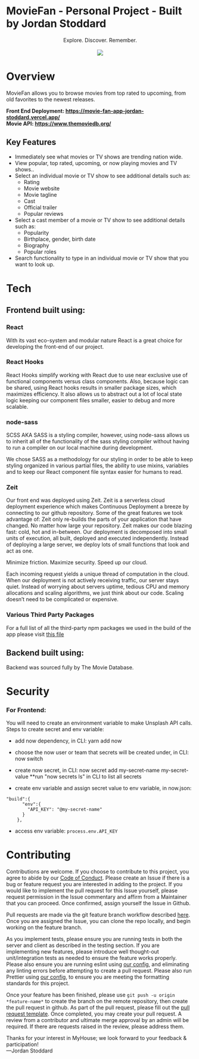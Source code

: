 # MovieFan - Personal Project - Built by Jordan Stoddard

<div align="center"  style="font:20px">Explore. Discover. Remember. </div> <br />

<div align="center"><img src="https://image.tmdb.org/t/p/original/7RyHsO4yDXtBv1zUU3mTpHeQ0d5.jpg" /></div>





# Overview 

MovieFan allows you to browse movies from top rated to upcoming, from old favorites to the newest releases.

<strong>Front End Deployment: https://movie-fan-app-jordan-stoddard.vercel.app/ <br/>
  Movie API: https://www.themoviedb.org/

</strong>

## Key Features

- Immediately see what movies or TV shows are trending nation wide.
- View popular, top rated, upcoming, or now playing movies and TV shows..
- Select an individual movie or TV show to see additional details such as:
  - Rating
  - Movie website
  - Movie tagline
  - Cast
  - Official trailer
  - Popular reviews
- Select a cast member of a movie or TV show to see additional details such as:
  - Popularity
  - Birthplace, gender, birth date
  - Biography
  - Popular roles
 - Search functionality to type in an individual movie or TV show that you want to look up.
 
 
 # Tech

## Frontend built using:

### React

With its vast eco-system and modular nature React is a great choice for developing the front-end of our project.

### React Hooks
React Hooks simplify working with React due to use near exclusive use of functional components versus class components. Also, because logic can be shared, using React hooks results in smaller package sizes, which maximizes efficiency. It also allows us to abstract out a lot of local state logic keeping our component files smaller, easier to debug and more scalable.

### node-sass

SCSS AKA SASS is a styling compiler, however, using node-sass allows us to inherit all of the functionality of the sass styling compiler without having to run a compiler on our local machine during development.

We chose SASS as a methodology for our styling in order to be able to keep styling organized in various partial files, the ability to use mixins, variables and to keep our React component file syntax easier for humans to read.

### Zeit

Our front end was deployed using Zeit. Zeit is a serverless cloud deployment experience which makes Continuous Deployment a breeze by connecting to our github repository. Some of the great features we took advantage of: Zeit only re-builds the parts of your application that have changed. No matter how large your repository. Zeit makes our code blazing fast: cold, hot and in-between. Our deployment is decomposed into small units of execution, all built, deployed and executed independently. Instead of deploying a large server, we deploy lots of small functions that look and act as one.

Minimize friction. Maximize security. Speed up our cloud.

Each incoming request yields a unique thread of computation in the cloud. When our deployment is not actively receiving traffic, our server stays quiet. Instead of worrying about servers uptime, tedious CPU and memory allocations and scaling algorithms, we just think about our code. Scaling doesn’t need to be complicated or expensive.

### Various Third Party Packages

For a full list of all the third-party npm packages we used in the build of the app please visit [this file](https://github.com/Jordan-Stoddard/MovieFan-2.0/blob/master/package.json)

## Backend built using: 

Backend was sourced fully by The Movie Database.

# Security

 ### For Frontend:
You will need to create an environment variable to make Unsplash API calls. 
<br />
Steps to create secret and env variable:

- add now dependency, in CLI: yarn add now

- choose the now user or team that secrets will be created under, in CLI: now switch

- create now secret, in CLI: now secret add my-secret-name my-secret-value
**run "now secrets ls" in CLI to list all secrets 

- create env variable and assign secret value to env variable, in now.json:
```
"build":{
      "env":{
        "API_KEY": "@my-secret-name"
      }
    },
```
- access env variable: `process.env.API_KEY`

# Contributing
Contributions are welcome. If you choose to contribute to this project, you agree to abide by our [Code of Conduct](https://github.com/labs12-real-estate/labs12-real-estate-FE/blob/master/AppNotes/CODE_OF_CONDUCT.md). Please create an Issue if there is a bug or feature request you are interested in adding to the project. If you would like to implement the pull request for this Issue yourself, please request permission in the Issue commentary and affirm from a Maintainer that you can proceed. Once confirmed, assign yourself the Issue in Github.

Pull requests are made via the git feature branch workflow described [here](https://www.atlassian.com/git/tutorials/comparing-workflows/feature-branch-workflow). Once you are assigned the Issue, you can clone the repo locally, and begin working on the feature branch.

As you implement tests, please ensure you are running tests in both the server and client as described in the testing section. If you are implementing new features, please introduce well thought-out unit/integration tests as needed to ensure the feature works properly. Please also ensure you are running eslint using [our config](https://github.com/labs12-real-estate/labs12-real-estate-FE/blob/master/.eslintrc.json), and eliminating any linting errors before attempting to create a pull request. Please also run Prettier using [our config](https://github.com/labs12-real-estate/labs12-real-estate-FE/blob/master/.prettierrc.json), to ensure you are meeting the formatting standards for this project.

Once your feature has been finished, please use `git push -u origin *feature-name*` to create the branch on the remote repository, then create the pull request in github. As part of the pull request, please fill out the [pull request template](https://github.com/labs12-real-estate/labs12-real-estate-FE/blob/master/AppNotes/pull_request_template.md). Once completed, you may create your pull request. A review from a contributor and ultimate merge approval by an admin will be required. If there are requests raised in the review, please address them.

Thanks for your interest in MyHouse; we look forward to your feedback & participation! <br/>
—Jordan Stoddard

